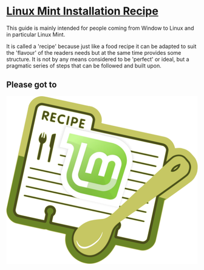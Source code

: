 # [Linux Mint Installation Recipe](https://github.com/appijumbo/linux_mint_installation_recipe/wiki/Table-of-Contents)
This guide is mainly intended for people coming from Window to Linux and in particular Linux Mint.

It is called a 'recipe' because just like a food recipe it can be adapted to suit the 'flavour' of the readers needs but at the same time provides some structure. It is not by any means considered to be 'perfect' or ideal, but a pragmatic series of steps that can be followed and built upon.

## Please got to


<a href="https://github.com/appijumbo/linux_mint_installation_recipe/wiki/Table-of-Contents"><img src="mint_rec_1.png" width="800"></a>
